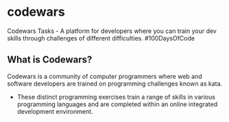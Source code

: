 # codewars
Codewars Tasks - A platform for developers where you can train your dev skills through challenges of different difficulties. #100DaysOfCode

## What is Codewars?
Codewars is a community of computer programmers where web and software developers are trained on programming challenges known as kata.
- These distinct programming exercises train a range of skills in various programming languages and are completed within an online integrated development environment. 



